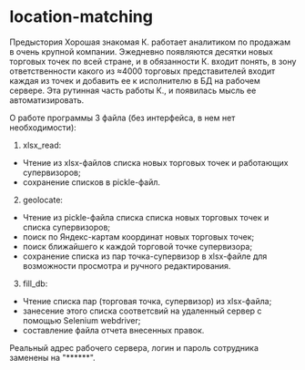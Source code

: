 # location-matching

Предыстория
Хорошая знакомая К. работает аналитиком по продажам в очень крупной компании.
Эжедневно появляются десятки новых торговых точек по всей стране, и в обязанности К. входит понять,
в зону ответственности какого из ≈4000 торговых представителей входит каждая из точек и добавить ее к исполнителю в БД на рабочем сервере.
Эта рутинная часть работы К., и появилась мысль ее автоматизировать.

О работе программы
3 файла (без интерфейса, в нем нет необходимости):
1) xlsx_read:
- Чтение из xlsx-файлов списка новых торговых точек и работающих супервизоров;
- сохранение списков в pickle-файл.
2) geolocate:
- Чтение из pickle-файла списка списка новых торговых точек и списка супервизоров;
- поиск по Яндекс-картам координат новых торговых точек;
- поиск ближайшего к каждой торговой точке супервизора;
- сохранение списка из пар точка-супервизор в xlsx-файле для возможности просмотра и ручного редактирования.
3) fill_db:
- Чтение списка пар (торговая точка, супервизор) из xlsx-файла;
- занесение этого списка соответсвий на удаленный сервер с помощью Selenium webdriver;
- составление файла отчета внесенных правок.

Реальный адрес рабочего сервера, логин и пароль сотрудника заменены на "******".
